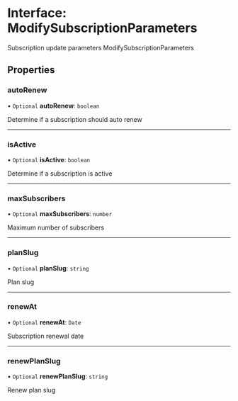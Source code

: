 # Interface: ModifySubscriptionParameters

Subscription update parameters
 ModifySubscriptionParameters

## Properties

### autoRenew

• `Optional` **autoRenew**: `boolean`

Determine if a subscription should auto renew

___

### isActive

• `Optional` **isActive**: `boolean`

Determine if a subscription is active

___

### maxSubscribers

• `Optional` **maxSubscribers**: `number`

Maximum number of subscribers

___

### planSlug

• `Optional` **planSlug**: `string`

Plan slug

___

### renewAt

• `Optional` **renewAt**: `Date`

Subscription renewal date

___

### renewPlanSlug

• `Optional` **renewPlanSlug**: `string`

Renew plan slug

